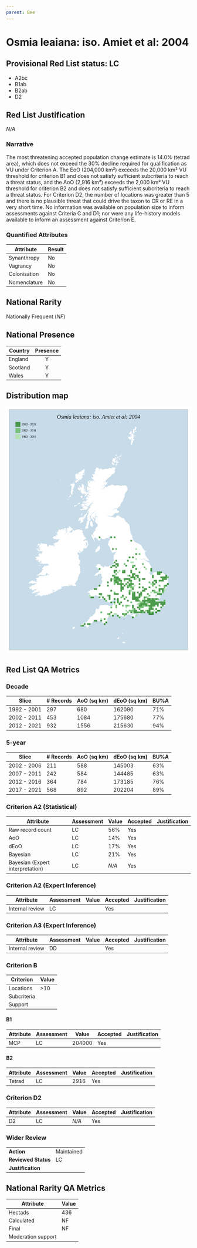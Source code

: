 ```yaml
---
parent: Bee
---
```


# Osmia leaiana: iso. Amiet et al: 2004

## Provisional Red List status: LC
- A2bc
- B1ab
- B2ab
- D2

## Red List Justification
*N/A*

### Narrative


The most threatening accepted population change estimate is 14.0% (tetrad area), which does not exceed the 30% decline required for qualification as VU under Criterion A. The EoO (204,000 km²) exceeds the 20,000 km² VU threshold for criterion B1 and does not satisfy sufficient subcriteria to reach a threat status, and the AoO (2,916 km²) exceeds the 2,000 km² VU threshold for criterion B2 and does not satisfy sufficient subcriteria to reach a threat status. For Criterion D2, the number of locations was greater than 5 and there is no plausible threat that could drive the taxon to CR or RE in a very short time. No information was available on population size to inform assessments against Criteria C and D1; nor were any life-history models available to inform an assessment against Criterion E.

### Quantified Attributes
|Attribute|Result|
|---|---|
|Synanthropy|No|
|Vagrancy|No|
|Colonisation|No|
|Nomenclature|No|


## National Rarity
Nationally Frequent (*NF*)

## National Presence
|Country|Presence
|---|:-:|
|England|Y|
|Scotland|Y|
|Wales|Y|


## Distribution map
![](../map/240.svg)

## Red List QA Metrics
### Decade
| Slice | # Records | AoO (sq km) | dEoO (sq km) |BU%A |
|---|---|---|---|---|
|1992 - 2001|297|680|162090|71%|
|2002 - 2011|453|1084|175680|77%|
|2012 - 2021|932|1556|215630|94%|

### 5-year
| Slice | # Records | AoO (sq km) | dEoO (sq km) |BU%A |
|---|---|---|---|---|
|2002 - 2006|211|588|145003|63%|
|2007 - 2011|242|584|144485|63%|
|2012 - 2016|364|784|173185|76%|
|2017 - 2021|568|892|202204|89%|

### Criterion A2 (Statistical)
|Attribute|Assessment|Value|Accepted|Justification
|---|---|---|---|---|
|Raw record count|LC|56%|Yes||
|AoO|LC|14%|Yes||
|dEoO|LC|17%|Yes||
|Bayesian|LC|21%|Yes||
|Bayesian (Expert interpretation)|LC|*N/A*|Yes||

### Criterion A2 (Expert Inference)
|Attribute|Assessment|Value|Accepted|Justification
|---|---|---|---|---|
|Internal review|LC||Yes||

### Criterion A3 (Expert Inference)
|Attribute|Assessment|Value|Accepted|Justification
|---|---|---|---|---|
|Internal review|DD||Yes||

### Criterion B
|Criterion| Value|
|---|---|
|Locations|>10|
|Subcriteria||
|Support||

#### B1
|Attribute|Assessment|Value|Accepted|Justification
|---|---|---|---|---|
|MCP|LC|204000|Yes||

#### B2
|Attribute|Assessment|Value|Accepted|Justification
|---|---|---|---|---|
|Tetrad|LC|2916|Yes||

### Criterion D2
|Attribute|Assessment|Value|Accepted|Justification
|---|---|---|---|---|
|D2|LC|*N/A*|Yes||

### Wider Review
|  |  |
|---|---|
|**Action**|Maintained|
|**Reviewed Status**|LC|
|**Justification**||

## National Rarity QA Metrics
|Attribute|Value|
|---|---|
|Hectads|436|
|Calculated|NF|
|Final|NF|
|Moderation support||
